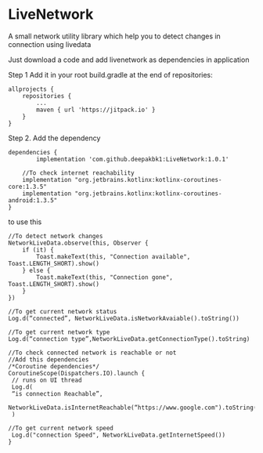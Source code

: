 # LiveNetwork

A small network utility library which help you to detect changes in connection using livedata

Just download a code and add livenetwork as dependencies in application 

Step 1
Add it in your root build.gradle at the end of repositories:

	allprojects {
		repositories {
			...
			maven { url 'https://jitpack.io' }
		}
	}
Step 2. Add the dependency

	dependencies {
	        implementation 'com.github.deepakbk1:LiveNetwork:1.0.1'
		
		//To check internet reachability 
		implementation "org.jetbrains.kotlinx:kotlinx-coroutines-core:1.3.5"
		implementation "org.jetbrains.kotlinx:kotlinx-coroutines-android:1.3.5"
	}



to use this 

```
//To detect network changes
NetworkLiveData.observe(this, Observer {
    if (it) {
        Toast.makeText(this, "Connection available", Toast.LENGTH_SHORT).show()
    } else {
        Toast.makeText(this, "Connection gone", Toast.LENGTH_SHORT).show()
    }
})

//To get current network status 
Log.d(“connected”, NetworkLiveData.isNetworkAvaiable().toString())

//To get current network type
Log.d(“connection type”,NetworkLiveData.getConnectionType().toString)

//To check connected network is reachable or not
//Add this dependencies
/*Coroutine dependencies*/
CoroutineScope(Dispatchers.IO).launch {
 // runs on UI thread
 Log.d(
 “is connection Reachable”,
 NetworkLiveData.isInternetReachable(“https://www.google.com").toString(),2000
 )

//To get current network speed 
 Log.d("connection Speed", NetworkLiveData.getInternetSpeed())
}
```
